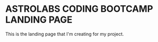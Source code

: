 # ASTROLABS CODING BOOTCAMP LANDING PAGE 

This is the landing page that  I'm creating for my project.

